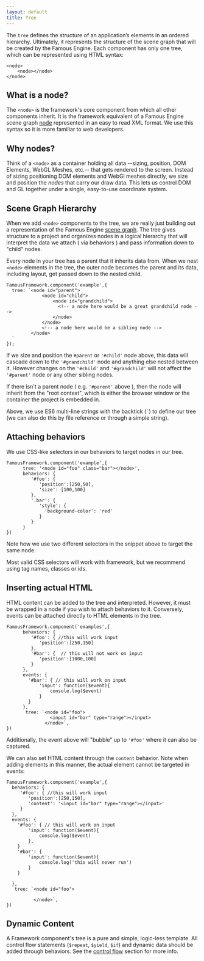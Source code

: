```yaml
---
layout: default
title: Tree
---
```


The `tree` defines the structure of an application’s elements in an ordered hierarchy. Ultimately, it represents the structure of the scene graph that will be created by the Famous Engine. Each component has only one tree, which can be represented using HTML syntax:

	<node>
	    <node></node>
	</node>


<h2 id="node">What is a node?</h2>

 The `<node>` is the framework's core component from which all other components inherit. It is the framework equivalent of a Famous Engine scene graph [node]() represented in an easy to read XML format. We use this syntax so it is more familiar to web developers. 

## Why nodes?

Think of a `<node>` as a container holding all data --sizing, position, DOM Elements, WebGL Meshes, etc.-- that gets rendered to the screen. Instead of sizing positioning DOM elements and WebGl meshes directly, we size and position the _nodes_ that carry our draw data. This lets us control DOM and GL together under a single, easy-to-use coordinate system. 

<h2 id="scene-graph">Scene Graph Hierarchy</h2>

When we add `<node>` components to the tree, we are really just building out a representation of the Famous Engine [scene graph](http://famous.org/learn/scene-graph.html). The tree gives structure to a project and organizes nodes in a logical hierarchy that will interpret the data we attach ( via behaviors ) and pass information down to "child" nodes. 

Every node in your tree has a parent that it inherits data from. When we nest `<node>` elements in the tree, the outer node becomes the parent and its data, including layout, get passed down to the nested child. 

    FamousFramework.component('example',{
      tree: `<node id="parent">
                 <node id="child">
                     <node id="grandchild">
                       <!-- a node here would be a great grandchild node -->
                     </node>
                 </node>
                 <!-- a node here would be a sibling node -->
             </node>
      `
    });

If we size and position the `#parent` or `'#child'` node above, this data will cascade down to the `'#grandchild'` node and anything else nested between it. However changes on the `'#child'` and `'#grandchild'` will not affect the `'#parent'` node or any other sibling nodes.

If there isn't a parent node ( e.g. `'#parent'` above ), then the node will inherit from the "root context", which is either the browser window or the container the project is embedded in.

Above, we use ES6 multi-line strings with the backtick (<code>&#96;</code>) to define our tree (we can also do this by file reference or through a simple string).

## Attaching behaviors

We use CSS-like selectors in our behaviors to target nodes in our tree. 

    FamousFramework.component('example',{
          tree: '<node id="foo" class="bar"></node>',
          behaviors: {
             '#foo': {
                'position':[250,50],
                'size': [100,100]
             },
             '.bar': {
                'style': {
                  'background-color': 'red'
                }
             }
          }
    })

Note how we use two different selectors in the snippet above to target the same node.

Most valid CSS selectors will work with framework, but we recommend using tag names, classes or ids. 

## Inserting actual HTML

HTML content can be added to the tree and interpreted. However, it must be wrapped in a node if you wish to attach behaviors to it. Conversely, events can be attached directly to HTML elements in the tree. 

    FamousFramework.component('examples',{
          behaviors: {
             '#foo': { //this will work input
                'position':[250,150]
             },
             '#bar': {  // this will not work on input
                'position':[1000,100] 
             }
          },
          events: {
            '#bar': { // this will work on input
                'input': function($event){
                    console.log($event)
                }
            }
          },
           tree: `<node id="foo">
                    <input id="bar" type="range"></input>
                  </node>`,
    })
Additionally, the event above will "bubble" up to `'#foo'` where it can also be captured. 

We can also set HTML content through the `content` behavior. Note when adding elements in this manner, the actual element cannot be targeted in events:

    FamousFramework.component('example',{
      behaviors: {
         '#foo': { //this will work input
            'position':[250,150],
            'content': '<input id="bar" type="range"></input>'
         }
      },
      events: {
        '#foo': { // this will work on input
            'input': function($event){
                console.log($event)
            },
        }
        '#bar': {
            'input': function($event){
                console.log('this will never run')
            }
        }
        
      },
       tree: `<node id="foo">
                
              </node>`,
    })

## Dynamic Content

 A Framework component's tree is a pure and simple, logic-less template. All control flow statements (`$repeat`, `$yield`, `$if`) and dynamic data should be added through behaviors. See the [control flow](control-flow.html) section for more info.


